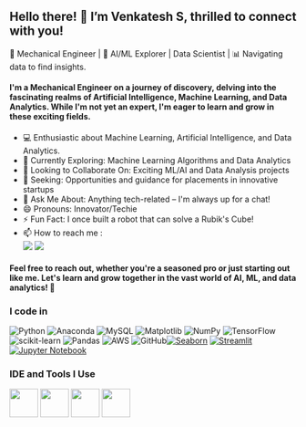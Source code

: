 ## Hello there! 👋 I’m Venkatesh S, thrilled to connect with you!
🔧 Mechanical Engineer | 🤖 AI/ML Explorer | Data Scientist | 📊 Navigating data to find insights.

#### I'm a Mechanical Engineer on a journey of discovery, delving into the fascinating realms of Artificial Intelligence, Machine Learning, and Data Analytics. While I'm not yet an expert, I'm eager to learn and grow in these exciting fields.


- 💻 Enthusiastic about Machine Learning, Artificial Intelligence, and Data Analytics.                                           
- 🌱 Currently Exploring: Machine Learning Algorithms and Data Analytics
- 👯 Looking to Collaborate On: Exciting ML/AI and Data Analysis projects
- 🤔 Seeking: Opportunities and guidance for placements in innovative startups
- 💬 Ask Me About: Anything tech-related – I'm always up for a chat!
- 😄 Pronouns: Innovator/Techie
- ⚡ Fun Fact: I once built a robot that can solve a Rubik's Cube!
- 📫 How to reach me :
<br />  [<img src="https://img.shields.io/badge/LinkedIn-0077B5?style=for-the-badge&logo=linkedin&logoColor=white" />](https://www.linkedin.com/in/venkatesh-s-78554a29a/) [<img src="https://img.shields.io/badge/Instagram-E4405F?style=for-the-badge&logo=instagram&logoColor=white" />](https://www.instagram.com/_vk_venkat_/)


#### Feel free to reach out, whether you're a seasoned pro or just starting out like me. Let's learn and grow together in the vast world of AI, ML, and data analytics! 🚀



### I code in
![Python](https://img.shields.io/badge/python-3670A0?style=for-the-badge&logo=python&logoColor=ffdd54) ![Anaconda](https://img.shields.io/badge/Anaconda-%2344A833.svg?style=for-the-badge&logo=anaconda&logoColor=white) ![MySQL](https://img.shields.io/badge/mysql-%2300000f.svg?style=for-the-badge&logo=mysql&logoColor=white)  ![Matplotlib](https://img.shields.io/badge/Matplotlib-%23ffffff.svg?style=for-the-badge&logo=Matplotlib&logoColor=black) ![NumPy](https://img.shields.io/badge/numpy-%23013243.svg?style=for-the-badge&logo=numpy&logoColor=white) ![TensorFlow](https://img.shields.io/badge/TensorFlow-%23FF6F00.svg?style=for-the-badge&logo=TensorFlow&logoColor=white) ![scikit-learn](https://img.shields.io/badge/scikit--learn-%23F7931E.svg?style=for-the-badge&logo=scikit-learn&logoColor=white) ![Pandas](https://img.shields.io/badge/pandas-%23150458.svg?style=for-the-badge&logo=pandas&logoColor=white) ![AWS](https://img.shields.io/badge/AWS-%23FF9900.svg?style=for-the-badge&logo=amazon-aws&logoColor=white) ![GitHub](https://img.shields.io/badge/github-%23121011.svg?style=for-the-badge&logo=github&logoColor=white)[![Seaborn](https://img.shields.io/badge/seaborn-3776AB.svg?style=for-the-badge&logo=python&logoColor=white)](https://seaborn.pydata.org) [![Streamlit](https://img.shields.io/badge/streamlit-FF4B4B.svg?style=for-the-badge&logo=streamlit&logoColor=white)](https://streamlit.io) [![Jupyter Notebook](https://img.shields.io/badge/-Jupyter%20Notebook-orange?style=for-the-badge&logo=jupyter&logoColor=white)](https://jupyter.org/)





### IDE and Tools I Use
<img height="50" width="50" src="https://img.icons8.com/color/48/000000/visual-studio-code-2019.png"/> <img height="50" width="50" src="https://img.icons8.com/color/48/000000/pycharm.png"/> <img height="50" width="50" src="https://img.icons8.com/color/50/000000/git.png"/> <img height="50" width="50" src="https://img.icons8.com/dusk/64/000000/anaconda.png"/> 
